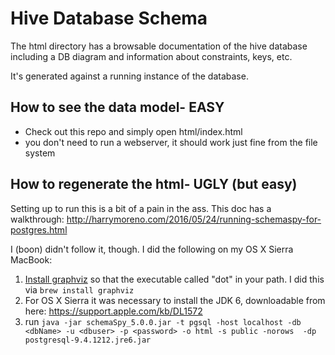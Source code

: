 # Hive Database Schema

The html directory has a browsable documentation of the hive database including a DB
diagram and information about constraints, keys, etc.

It's generated against a running instance of the database.

## How to see the data model- EASY

* Check out this repo and simply open html/index.html
* you don't need to run a webserver, it should work just fine from the file system


## How to regenerate the html- UGLY (but easy)

Setting up to run this is a bit of a pain in the ass. This doc has a walkthrough:
http://harrymoreno.com/2016/05/24/running-schemaspy-for-postgres.html

I (boon) didn't follow it, though. I did the following on my OS X Sierra MacBook:

1. [Install graphviz](http://www.graphviz.org/) so that the executable called "dot" in your path.
I did this via  `brew install graphviz`
2. For OS X Sierra it was necessary to install the JDK 6, downloadable from here: https://support.apple.com/kb/DL1572
3. run `java -jar schemaSpy_5.0.0.jar -t pgsql -host localhost -db <dbName> -u <dbuser> -p <password> -o html -s public -norows  -dp postgresql-9.4.1212.jre6.jar`

